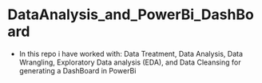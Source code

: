 # DataAnalysis_and_PowerBi_DashBoard
- In this repo i have worked with: Data Treatment, Data Analysis, Data Wrangling, Exploratory Data analysis (EDA), and Data Cleansing for generating a DashBoard in PowerBi
